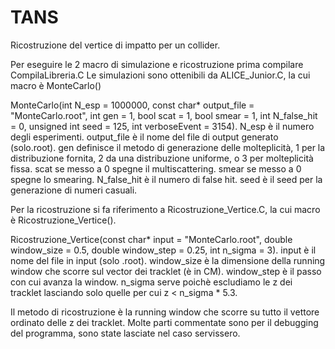 # TANS
Ricostruzione del vertice di impatto per un collider.

Per eseguire le 2 macro di simulazione e ricostruzione prima compilare CompilaLibreria.C
Le simulazioni sono ottenibili da ALICE_Junior.C, la cui macro è MonteCarlo()

  MonteCarlo(int N_esp = 1000000, const char* output_file = "MonteCarlo.root", int gen = 1, bool scat = 1, bool smear = 1, int N_false_hit = 0, unsigned int seed = 125, int verboseEvent = 3154).
    N_esp è il numero degli esperimenti.
    output_file è il nome del file di output generato (solo.root).
    gen definisce il metodo di generazione delle molteplicità, 1 per la distribuzione fornita, 2 da una distribuzione uniforme, o 3 per molteplicità fissa.
    scat se messo a 0 spegne il multiscattering.
    smear se messo a 0 spegne lo smearing.
    N_false_hit è il numero di false hit.
    seed è il seed per la generazione di numeri casuali.
    
    
Per la ricostruzione si fa riferimento a Ricostruzione_Vertice.C, la cui macro è Ricostruzione_Vertice().

  Ricostruzione_Vertice(const char* input = "MonteCarlo.root", double window_size = 0.5, double window_step = 0.25, int n_sigma = 3).
    input è il nome del file in input (solo .root).
    window_size è la dimensione della running window che scorre sul vector dei tracklet (è in CM).
    window_step è il passo con cui avanza la window.
    n_sigma serve poichè escludiamo le z dei tracklet lasciando solo quelle per cui z < n_sigma * 5.3.
    

Il metodo di ricostruzione è la running window che scorre su tutto il vettore ordinato delle z dei tracklet.
Molte parti commentate sono per il debugging del programma, sono state lasciate nel caso servissero.
